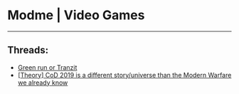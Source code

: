 # Modme | Video Games
---
## Threads:
<ul>
<li><a href="{ '/wiki/threads/3191.html' | relative_url }">Green run or Tranzit</a></li>
<li><a href="{ '/wiki/threads/2615.html' | relative_url }">[Theory] CoD 2019 is a different story/universe than the Modern Warfare we already know</a></li>
</ul>

